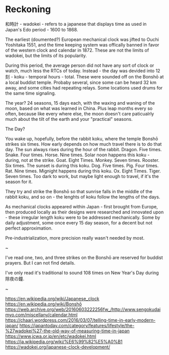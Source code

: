 Reckoning
=========

和時計 - wadokei - refers to a japanese that displays time as used in Japan's Edo period - 1600 to 1868.

The earliest (doumented?) European mechanical clock was jifted to Ouchi Yoshitaka 1551, and the time keeping system was offically banned in favor of the western clock and calendar in 1872. These are not the limits of wadokei, but the limits of its popularity.


During this period, the average person did not have any sort of clock or watch, much less the RTCs of today. Instead - the day was devided into 12 刻 - koku - temporal hours - total. These were sounded off on the Bonshō at a local buddist temple. Probaby several, since some can be heard 32 km away, and some cities had repeating relays. Some locations used drums for the same time signaling.

The year? 24 seasons, 15 days each, with the waxing and waning of the moon, based on what was learned in China. Plus leap months every so often, because like every where else, the moon doesn't care paticualrly much about the tilt of the earth and your "practical" seasons.

The Day?

You wake up, hopefully, before the rabbit koku, where the temple Bonshō strikes six times. How early depends on how much travel there is to do that day. The sun always rises during the hour of the rabbit.
Dragon. Five times.
Snake. Four times.
Horse. Nine times. Solar noon happens this koku - during, not at the strike.
Goat. Eight Times.
Monkey. Seven times.
Rooster. Six times. The sunset is during this koku.
Dog. Five times.
Pig. Four times.
Rat. Nine times. Mignight happens during this koku.
Ox. Eight Times.
Tiger. Seven times. Too dark to work, but maybe light enough to travel, if it's the season for it.

They try and strike the Bonshō so that sunrise falls in the middle of the rabbit koku, and so on - the lenghts of koku follow the lengths of the days.

As mechanical clocks appeared within Japan - first brought from Europe, then produced locally as their designs were researched and innovated upon - these irregular length koku were to be addressed mechanically. Some by daily adjustment, some once every 15 day season, for a decent but not perfect approximation.

Pre-industrialization, more precision really wasn't needed by most. 

~

I've read one, two, and three strikes on the Bonshō are reserved for buddist prayers. But I can not find details.

I've only read it's traditional to sound 108 times on New Year's Day during 除夜の鐘.

~

https://en.wikipedia.org/wiki/Japanese_clock
https://en.wikipedia.org/wiki/Bonshō
https://web.archive.org/web/20160603222256fw_/http://www.sengokudaimyo.com/miscellany/calendar.html
https://chaari.wordpress.com/2016/03/07/telling-time-in-early-modern-japan/
https://japantoday.com/category/features/lifestyle/the-%27wadokei%27-the-old-way-of-measuring-time-in-japan
https://www.jcwa.or.jp/en/etc/wadokei.html
https://ja.wikipedia.org/wiki/%E6%99%82%E5%A0%B1
https://wadokei.org/japanese-clock-development/
